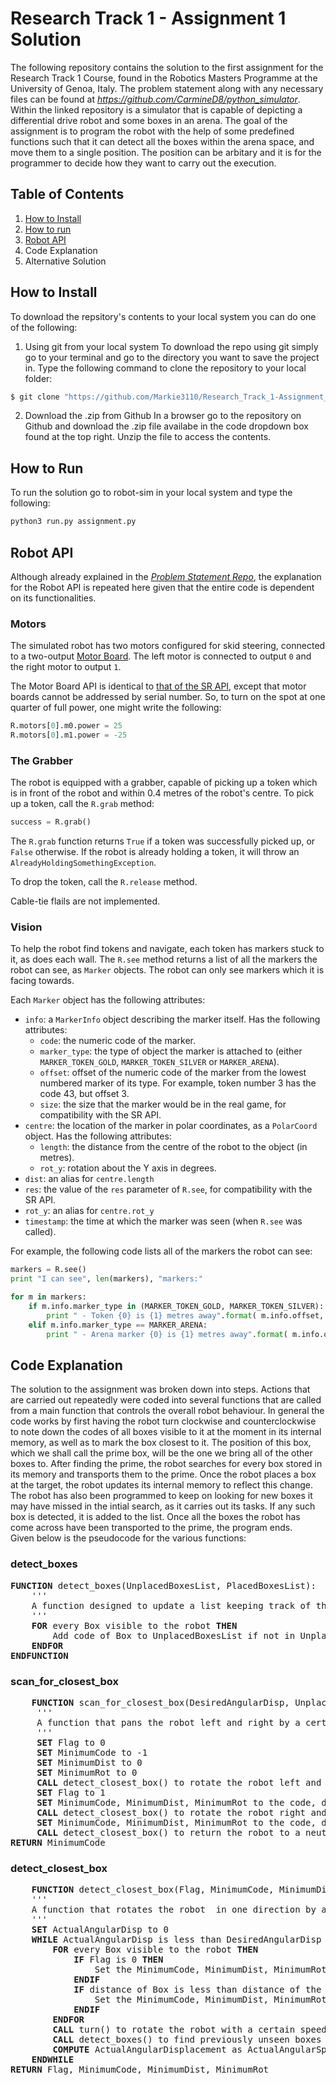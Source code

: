 Research Track 1 - Assignment 1 Solution
================================
The following repository contains the solution to the first assignment for the Research Track 1 Course, found in the Robotics Masters Programme at the University of Genoa, Italy. The problem statement along with any necessary files can be found at *https://github.com/CarmineD8/python_simulator*. Within the linked repository is a simulator that is capable of depicting a differential drive robot and some boxes in an arena. The goal of the assignment is to program the robot with the help of some predefined functions such that it can detect all the boxes within the arena space, and move them to a single position. The position can be arbitary and it is for the programmer to decide how they want to carry out the execution.

Table of Contents
----------------------
1. [How to Install](https://github.com/Markie3110/Research_Track_1-Assignment_1/tree/master#how-to-install)
2. [How to run](https://github.com/Markie3110/Research_Track_1-Assignment_1/tree/master#how-to-run)
3. [Robot API](https://github.com/Markie3110/Research_Track_1-Assignment_1/tree/master#robot-api)
4. Code Explanation
5. Alternative Solution

How to Install
----------------------
To download the repsitory's contents to your local system you can do one of the following:

1. Using git from your local system
To download the repo using git simply go to your terminal and go to the directory you want to save the project in. Type the following command to clone the repository to your local folder:
```bash
$ git clone "https://github.com/Markie3110/Research_Track_1-Assignment_1"
```

2. Download the .zip from Github
In a browser go to the repository on Github and download the .zip file availabe in the code dropdown box found at the top right. Unzip the file to access the contents.

How to Run
----------------------
To run the solution go to robot-sim in your local system and type the following:
```bash
python3 run.py assignment.py
```

Robot API
---------

Although already explained in the *[Problem Statement Repo](https://github.com/CarmineD8/python_simulator)*, the explanation for the Robot API is repeated here given that the entire code is dependent on its functionalities. 

### Motors ###

The simulated robot has two motors configured for skid steering, connected to a two-output [Motor Board](https://studentrobotics.org/docs/kit/motor_board). The left motor is connected to output `0` and the right motor to output `1`.

The Motor Board API is identical to [that of the SR API](https://studentrobotics.org/docs/programming/sr/motors/), except that motor boards cannot be addressed by serial number. So, to turn on the spot at one quarter of full power, one might write the following:

```python
R.motors[0].m0.power = 25
R.motors[0].m1.power = -25
```

### The Grabber ###

The robot is equipped with a grabber, capable of picking up a token which is in front of the robot and within 0.4 metres of the robot's centre. To pick up a token, call the `R.grab` method:

```python
success = R.grab()
```

The `R.grab` function returns `True` if a token was successfully picked up, or `False` otherwise. If the robot is already holding a token, it will throw an `AlreadyHoldingSomethingException`.

To drop the token, call the `R.release` method.

Cable-tie flails are not implemented.

### Vision ###

To help the robot find tokens and navigate, each token has markers stuck to it, as does each wall. The `R.see` method returns a list of all the markers the robot can see, as `Marker` objects. The robot can only see markers which it is facing towards.

Each `Marker` object has the following attributes:

* `info`: a `MarkerInfo` object describing the marker itself. Has the following attributes:
  * `code`: the numeric code of the marker.
  * `marker_type`: the type of object the marker is attached to (either `MARKER_TOKEN_GOLD`, `MARKER_TOKEN_SILVER` or `MARKER_ARENA`).
  * `offset`: offset of the numeric code of the marker from the lowest numbered marker of its type. For example, token number 3 has the code 43, but offset 3.
  * `size`: the size that the marker would be in the real game, for compatibility with the SR API.
* `centre`: the location of the marker in polar coordinates, as a `PolarCoord` object. Has the following attributes:
  * `length`: the distance from the centre of the robot to the object (in metres).
  * `rot_y`: rotation about the Y axis in degrees.
* `dist`: an alias for `centre.length`
* `res`: the value of the `res` parameter of `R.see`, for compatibility with the SR API.
* `rot_y`: an alias for `centre.rot_y`
* `timestamp`: the time at which the marker was seen (when `R.see` was called).

For example, the following code lists all of the markers the robot can see:

```python
markers = R.see()
print "I can see", len(markers), "markers:"

for m in markers:
    if m.info.marker_type in (MARKER_TOKEN_GOLD, MARKER_TOKEN_SILVER):
        print " - Token {0} is {1} metres away".format( m.info.offset, m.dist )
    elif m.info.marker_type == MARKER_ARENA:
        print " - Arena marker {0} is {1} metres away".format( m.info.offset, m.dist )
```

Code Explanation
----------------------
The solution to the assignment was broken down into steps. Actions that are carried out repeatedly were coded into several functions that are called from a main function that controls the overall robot behaviour. In general the code works by first having the robot turn clockwise and counterclockwise to note down the codes of all boxes visible to it at the moment in its internal memory, as well as to mark the box closest to it. The position of this box, which we shall call the prime box, will be the one we bring all of the other boxes to. After finding the prime, the robot searches for every box stored in its memory and transports them to the prime. Once the robot places a box at the target, the robot updates its internal memory to reflect this change. The robot has also been programmed to keep on looking for new boxes it may have missed in the intial search, as it carries out its tasks. If any such box is detected, it is added to the list. Once all the boxes the robot has come across have been transported to the prime, the program ends.  
Given below is the pseudocode for the various functions:  

### detect_boxes ###
<pre>
<b>FUNCTION</b> detect_boxes(UnplacedBoxesList, PlacedBoxesList):
	'''
	A function designed to update a list keeping track of the boxes the robot has seen but not yet grabbed.
	'''
	<b>FOR</b> every Box visible to the robot <b>THEN</b>
		Add code of Box to UnplacedBoxesList if not in UnplacedBoxesList and PlacedBoxesList
	<b>ENDFOR</b>
<b>ENDFUNCTION</b>
</pre>

### scan_for_closest_box ###
<pre>
	<b>FUNCTION</b> scan_for_closest_box(DesiredAngularDisp, UnplacedBoxesList, PlacedBoxesList)
	 '''
	 A function that pans the robot left and right by a certain displacement to find the box closest to it.
	 '''
	 <b>SET</b> Flag to 0
	 <b>SET</b> MinimumCode to -1
	 <b>SET</b> MinimumDist to 0
	 <b>SET</b> MinimumRot to 0
	 <b>CALL</b> detect_closest_box() to rotate the robot left and find the closest box
	 <b>SET</b> Flag to 1
	 <b>SET</b> MinimumCode, MinimumDist, MinimumRot to the code, distance and rotation of the closest box
	 <b>CALL</b> detect_closest_box() to rotate the robot right and compare the current closest box distance with distances of newly detected boxes
	 <b>SET</b> MinimumCode, MinimumDist, MinimumRot to the code, distance and rotation of the closest box
	 <b>CALL</b> detect_closest_box() to return the robot to a neutral position
<b>RETURN</b> MinimumCode
</pre>


### detect_closest_box ###
<pre>
	<b>FUNCTION</b> detect_closest_box(Flag, MinimumCode, MinimumDist, MinimumRot, Speed, Seconds, DesiredAngularDisp, UnplacedBoxesList, PlacedBoxesList)
	'''
	A function that rotates the robot  in one direction by a certain angular displacement and compares the distances of the various boxes it sees to find the closest one.
	'''
	<b>SET</b> ActualAngularDisp to 0
	<b>WHILE</b> ActualAngularDisp is less than DesiredAngularDisp <b>THEN</b>
		<b>FOR</b> every Box visible to the robot <b>THEN</b>
			<b>IF</b> Flag is 0 <b>THEN</b>
				Set the MinimumCode, MinimumDist, MinimumRot to the code, dist and rot of the box currently visible
			<b>ENDIF</b>
			<b>IF</b> distance of Box is less than distance of the box currently visible <b>THEN</b>:
				Set the MinimumCode, MinimumDist, MinimumRot to the code, dist and rot of the box currently visible
			<b>ENDIF</b>
		<b>ENDFOR</b>
		<b>CALL</b> turn() to rotate the robot with a certain speed for a certain number of seconds
		<b>CALL</b> detect_boxes() to find previously unseen boxes
		<b>COMPUTE</b> ActualAngularDisplacement as ActualAngularSpeed + (Seconds * Absolute value of Speed)
	<b>ENDWHILE</b>
<b>RETURN</b> Flag, MinimumCode, MinimumDist, MinimumRot
</pre>
